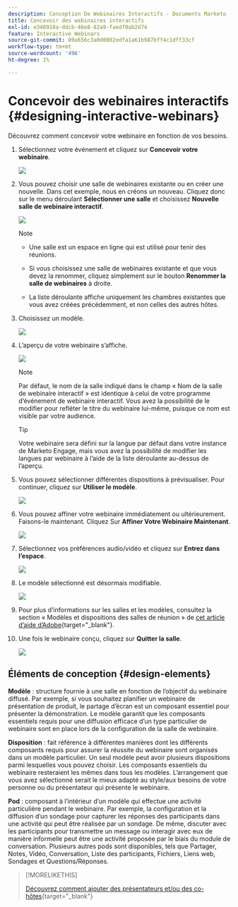 ```yaml
---
description: Conception De Webinaires Interactifs - Documents Marketo - Documentation Du Produit
title: Concevoir des webinaires interactifs
exl-id: e340910a-ddcb-46e8-82a9-faedf0ab2d74
feature: Interactive Webinars
source-git-commit: 09a656c3a0d0002edfa1a61b987bff4c1dff33cf
workflow-type: tm+mt
source-wordcount: '496'
ht-degree: 1%

---
```


# Concevoir des webinaires interactifs {#designing-interactive-webinars}

Découvrez comment concevoir votre webinaire en fonction de vos besoins.

1. Sélectionnez votre événement et cliquez sur **Concevoir votre webinaire**.

   ![](assets/designing-interactive-webinars-1.png)

1. Vous pouvez choisir une salle de webinaires existante ou en créer une nouvelle. Dans cet exemple, nous en créons un nouveau. Cliquez donc sur le menu déroulant **Sélectionner une salle** et choisissez **Nouvelle salle de webinaire interactif**.

   ![](assets/designing-interactive-webinars-2.png)

   >[!NOTE]
   >
   >* Une salle est un espace en ligne qui est utilisé pour tenir des réunions.
   >
   >* Si vous choisissez une salle de webinaires existante et que vous devez la renommer, cliquez simplement sur le bouton **Renommer la salle de webinaires** à droite.
   >
   >* La liste déroulante affiche uniquement les chambres existantes que vous avez créées précédemment, et non celles des autres hôtes.

1. Choisissez un modèle.

   ![](assets/designing-interactive-webinars-3.png)

1. L’aperçu de votre webinaire s’affiche.

   ![](assets/designing-interactive-webinars-4.png)

   >[!NOTE]
   >
   >Par défaut, le nom de la salle indiqué dans le champ « Nom de la salle de webinaire interactif » est identique à celui de votre programme d’événement de webinaire interactif. Vous avez la possibilité de le modifier pour refléter le titre du webinaire lui-même, puisque ce nom est visible par votre audience.

   >[!TIP]
   >
   >Votre webinaire sera défini sur la langue par défaut dans votre instance de Marketo Engage, mais vous avez la possibilité de modifier les langues par webinaire à l’aide de la liste déroulante au-dessus de l’aperçu.

1. Vous pouvez sélectionner différentes dispositions à prévisualiser. Pour continuer, cliquez sur **Utiliser le modèle**.

   ![](assets/designing-interactive-webinars-5.png)

1. Vous pouvez affiner votre webinaire immédiatement ou ultérieurement. Faisons-le maintenant. Cliquez Sur **Affiner Votre Webinaire Maintenant**.

   ![](assets/designing-interactive-webinars-6.png)

1. Sélectionnez vos préférences audio/vidéo et cliquez sur **Entrez dans l’espace**.

   ![](assets/designing-interactive-webinars-7.png)

1. Le modèle sélectionné est désormais modifiable.

   ![](assets/designing-interactive-webinars-8.png)

1. Pour plus d’informations sur les salles et les modèles, consultez la section « Modèles et dispositions des salles de réunion » de [cet article d’aide d’Adobe](https://helpx.adobe.com/in/adobe-connect/using/creating-arranging-meetings.html#creating_and_arranging_meetings){target="_blank"}.

1. Une fois le webinaire conçu, cliquez sur **Quitter la salle**.

   ![](assets/designing-interactive-webinars-9.png)

## Éléments de conception {#design-elements}

**Modèle** : structure fournie à une salle en fonction de l’objectif du webinaire diffusé. Par exemple, si vous souhaitez planifier un webinaire de présentation de produit, le partage d’écran est un composant essentiel pour présenter la démonstration. Le modèle garantit que les composants essentiels requis pour une diffusion efficace d’un type particulier de webinaire sont en place lors de la configuration de la salle de webinaire.

**Disposition** : fait référence à différentes manières dont les différents composants requis pour assurer la réussite du webinaire sont organisés dans un modèle particulier. Un seul modèle peut avoir plusieurs dispositions parmi lesquelles vous pouvez choisir. Les composants essentiels du webinaire resteraient les mêmes dans tous les modèles. L’arrangement que vous avez sélectionné serait le mieux adapté au style/aux besoins de votre personne ou du présentateur qui présente le webinaire.

**Pod** : composant à l’intérieur d’un modèle qui effectue une activité particulière pendant le webinaire. Par exemple, la configuration et la diffusion d’un sondage pour capturer les réponses des participants dans une activité qui peut être réalisée par un sondage. De même, discuter avec les participants pour transmettre un message ou interagir avec eux de manière informelle peut être une activité proposée par le biais du module de conversation. Plusieurs autres pods sont disponibles, tels que Partager, Notes, Vidéo, Conversation, Liste des participants, Fichiers, Liens web, Sondages et Questions/Réponses.

>[!MORELIKETHIS]
>
>[Découvrez comment ajouter des présentateurs et/ou des co-hôtes](/help/marketo/product-docs/demand-generation/events/interactive-webinars/add-a-webinar-team.md){target="_blank"}
